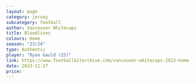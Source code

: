 ```yaml
---
layout: page
category: jersey
subcategory: football
author: Vancouver Whitecaps
title: Bloodlines
colours: Home
season: "23/24"
type: Authentic
player: "Ryan Gauld (25)"
link: https://www.footballkitarchive.com/vancouver-whitecaps-2023-home-kit/109903/
date: 2023-11-27
price:
---
```

